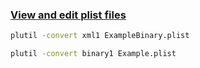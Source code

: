 ### [View and edit plist files](https://osxdaily.com/2016/03/10/convert-plist-file-xml-binary-mac-os-x-plutil/)

```bash
plutil -convert xml1 ExampleBinary.plist

plutil -convert binary1 Example.plist
```